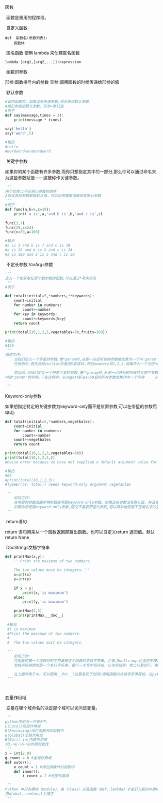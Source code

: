 函数

​	函数是重用的程序段。

​	自定义函数 				

```
def  函数名(参数列表):
	函数体
```

​	匿名函数		使用 lambda 来创建匿名函数

```
lambda [arg1,[arg2,...]]:expression
```

​	函数的参数

形参:函数括号内的参数
实参:调用函数的时候传递给形参的值

​	默认参数

```python
#调用函数时，如果没有传递参数,则会使用默认参数。
#给形参指定默认参数，形参=默认值
#例子
def say(message,times = 1):
	print(message * times)
	
say('hello')
say('word',5)

#输出
#hello
#wordwordwordwordword
```

​	关键字参数

如果你的某个函数有许多参数,而你只想指定其中的一部分,那么你可以通过命名来为这些参数赋值——这被称作关键参数。



```python
'''
两个优势:1不必担心参数的顺序
2假设其他参数都有默认值，可以给参数赋值来改变默认参数
'''
#例子
def func(a,b=5,c=10):
	print('a is',a,'and b is',b,'and c is',c)
	
func(3,7)
func(25,c=24)
func(c=50,a=100)

#输出
#a is 3 and b is 7 and c is 10
#a is 25 and b is 5 and c is 24
#a is 100 and b is 5 and c is 50
```



​	不定长参数 VarArgs参数

```python
'''
定义一个能获取任意个数参数的函数,可以通过*号来实现
'''
#例子

def total(initial=5,*numbers,**keywords):
	count=initial
	for number in numbers:
		count+=number
	for key in keywords:
		count+=keywords[key]
	return count
	
print(total(10,1,2,3,vegetables=50,fruits=100))

#输出
#166
'''
如何工作:
	当我们定义一个带星的参数,像*param时,从那一点后所有的参数被收集为一个叫'param'的列表。(
	在该例中,首先会给initial的值由5变成10,然后numbers将1,2,3,收集作为一个元组numbers=(1,2,3))
	
	类似地,当我们定义一个带两个星的参数,像**param时,从那一点开始的所有的关键字参数会被收集为一个
叫做'param'的字典。(在该例中，从vegetables=50后的所有参数收集作为一个字典		keywors='vegetables':50,'fruits:100')

'''
```



Keyword-only参数

​	如果想指定特定的关键参数为keyword-only而不是位置参数,可以在带星的参数后申明:

```python
def total(initial=5,*numbers,vegetbales):
	count=initial
	for number in numbers:
		count+=number
	count+=vegetbales
	return count

print(total(10,1,2,3,vegetables=50))
print(total(10,1,2,3,))
#Raise error because we have not supplied a default argument value for 'vegetables'

#输出
#66
#print(total(10,1,2,3))
#TypeError: total() needs keyword-only argument vegetables

'''
	如何工作:
	在带星的参数后面申明参数会导致keyword-only参数。如果这些参数没有默认值，并且像上面那样不给关键参数赋值，调用函数的时候就会报错。
	如果你想使用keyword-only参数,但又不需要带星的参数,可以简单地使用不是用名字的空星,如def total(initial=5,*,vegetables)
'''
```



​	return语句

return 语句用来从一个函数返回即跳出函数。也可以自定义return 返回值。默认 return None

​	DocStrings文档字符串

```python
def printMax(x,y):
	'''Print the maximum of two numbers.
	
	The two values must be integers.'''
	x=int(x)
	y=int(y)
	
	if x > y:
    	print(x,'is maximum')
    else:
    	print(y,'is maximum')
    	
    printMax(3,5)
    print(printMax.__doc__)
    
 #输出
 #5 is maximum
 #Print the maximum of two numbers.
 #
 #	The two values must be integers.
 
 '''
 	如何工作:
 	在函数的第一个逻辑行的字符串是这个函数的文档字符串。注意,DocStrings也适用于模块、类。
 	文档字符串惯例是一个多行字符串。首行一大写字母开始，以句号结束。第二行是空行，第三行才是详细的描述。
 	
 	在上面的例子中，可以使用__doc__(注意是双下划线)调用函数的文档字符串属性。在python中函数也可以看做是对象，print(函数的__doc__属性)。
 '''

	
```



变量作用域

​	变量在哪个域命名的决定那个域可以访问该变量。

```python
'''
python作用与一共有4中:
L(Local)局部作用域
E(Enclosing)闭包函数外的函数中
G(Global)全局作用域
B(Built-in)内建作用域
以L->E->G->B的规则查找
'''
x = int(2.9)
g_count = 0	#全局作用域
def outer():
	o_count = 1	#闭包函数外的函数中
	def inner():
		i_count = 2	#局部作用域

'''
Python 中只有模块（module），类（class）以及函数（def、lambda）才会引入新的作用域，其它的代码块（如 if/elif/else/、try/except、for/while等）是不会引入新的作用域的,也就是说if/for/while/try这里不会使
用global、nonlocal关键字
'''
```

